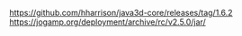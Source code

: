 https://github.com/hharrison/java3d-core/releases/tag/1.6.2
https://jogamp.org/deployment/archive/rc/v2.5.0/jar/
